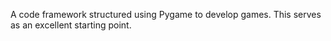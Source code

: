 A code framework structured using Pygame to develop games. This serves as an excellent starting point.
